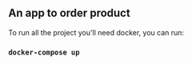 ## An app to order product

To run all the project you'll need docker, you can run:

### `docker-compose up`
